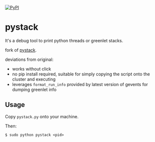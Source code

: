 [![PyPI](https://img.shields.io/pypi/v/pystack-debugger.svg)](https://pypi.org/project/pystack-debugger/)

# pystack

It's a debug tool to print python threads or greenlet stacks.

fork of [pystack](https://pypi.org/project/pystack-debugger/).

deviations from original:
- works without click
- no pip install required, suitable for simply copying the script onto the cluster and executing
- leverages `format_run_info` provided by latest version of gevents for dumping greenlet info


## Usage

Copy `pystack.py` onto your machine.

Then:

    $ sudo python pystack <pid>

